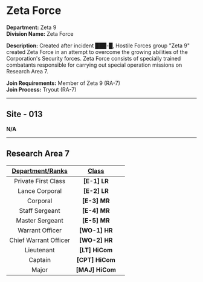 # Zeta Force

**Department:** Zeta 9  
**Division Name:** Zeta Force

**Description:** Created after incident ███-█, Hostile Forces group "Zeta 9" created Zeta Force in an attempt to overcome the growing abilities of the Corporation's Security forces. Zeta Force consists of specially trained combatants responsible for carrying out special operation missions on Research Area 7.

**Join Requirements:** Member of Zeta 9 (RA-7)  
**Join Process:** Tryout (RA-7)

---

## Site - 013
**N/A**

---

## Research Area 7
| **<ins>Department/Ranks</ins>** | **<ins>Class</ins>** | |
|:---:|:---:|:---:|
| Private First Class | **[E-1] LR** |
| Lance Corporal | **[E-2] LR** |
| Corporal | **[E-3] MR** |
| Staff Sergeant | **[E-4] MR** |
| Master Sergeant | **[E-5] MR** |
| Warrant Officer | **[WO-1] HR** |
| Chief Warrant Officer | **[WO-2] HR** |
| Lieutenant | **[LT] HiCom** |
| Captain | **[CPT] HiCom** |
| Major | **[MAJ] HiCom** |
